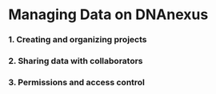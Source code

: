 # Managing Data on DNAnexus

### 1. Creating and organizing projects&#x20;

### 2. Sharing data with collaborators&#x20;

### 3. Permissions and access control
